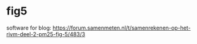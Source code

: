 # fig5
software for blog: https://forum.samenmeten.nl/t/samenrekenen-op-het-rivm-deel-2-pm25-fig-5/483/3
